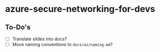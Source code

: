 # azure-secure-networking-for-devs

## To-Do's

- [ ] Translate slides into docs?
- [ ] Move naming conventions to `docs/az/naming.md`?

